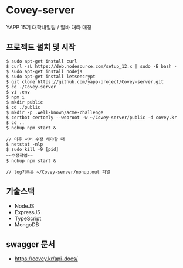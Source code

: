 # Covey-server
YAPP 15기 대학내일팀 / 알바 대타 매칭  

## 프로젝트 설치 및 시작
```
$ sudo apt-get install curl
$ curl -sL https://deb.nodesource.com/setup_12.x | sudo -E bash -
$ sudo apt-get install nodejs
$ sudo apt-get install letsencrypt
$ git clone https://github.com/yapp-project/Covey-server.git
$ cd ./Covey-server
$ vi .env
$ npm i
$ mkdir public
$ cd ./public
$ mkdir -p .well-known/acme-challenge
$ certbot certonly --webroot -w ~/Covey-server/public -d covey.kr
$ cd ..
$ nohup npm start &

// 이후 서버 수정 해야할 때
$ netstat -nlp
$ sudo kill -9 [pid]
~~수정작업~~
$ nohup npm start &

// log기록은 ~/Covey-server/nohup.out 파일
```

## 기술스택
- NodeJS
- ExpressJS
- TypeScript
- MongoDB

## swagger 문서
- https://covey.kr/api-docs/


